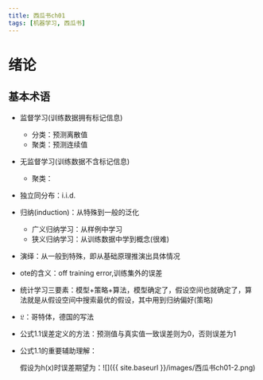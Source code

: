 ```yaml
---
title: 西瓜书ch01
tags: [机器学习, 西瓜书]
---
```

# 绪论

## 基本术语

- 监督学习(训练数据拥有标记信息)
  - 分类：预测离散值
  - 聚类：预测连续值

- 无监督学习(训练数据不含标记信息)
  - 聚类：

- 独立同分布：i.i.d.

- 归纳(induction)：从特殊到一般的泛化
  - 广义归纳学习：从样例中学习
  - 狭义归纳学习：从训练数据中学到概念(很难)
  
- 演绎：从一般到特殊，即从基础原理推演出具体情况

- ote的含义：off training error,训练集外的误差

- 统计学习三要素：模型+策略+算法，模型确定了，假设空间也就确定了，算法就是从假设空间中搜索最优的假设，其中用到归纳偏好(策略)

- $\mathfrak{L}$：哥特体，德国的写法 

- 公式1.1误差定义的方法：预测值与真实值一致误差则为0，否则误差为1

- 公式1.1的重要辅助理解：

  假设为h(x)时误差期望为：![]({{ site.baseurl }}/images/西瓜书ch01-2.png)

